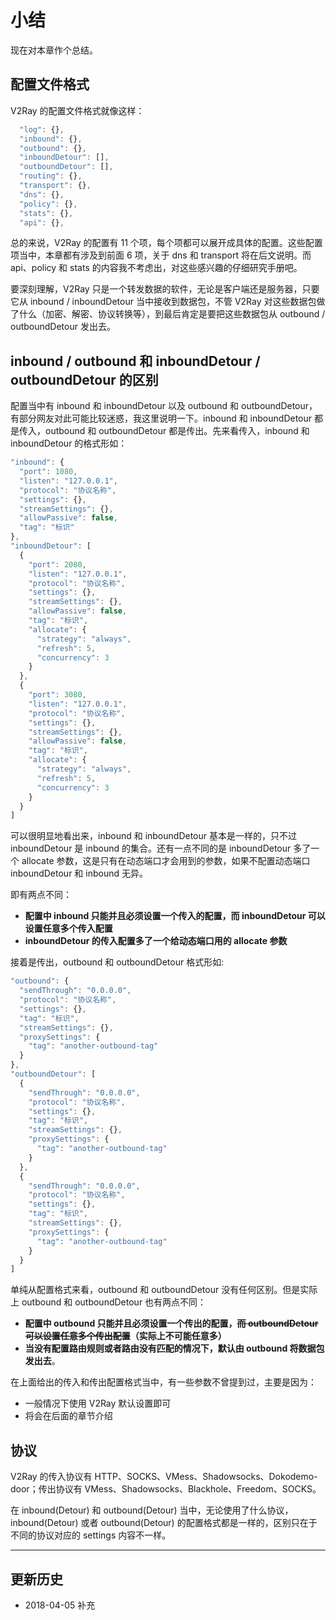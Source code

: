 # 小结

现在对本章作个总结。

## 配置文件格式

V2Ray 的配置文件格式就像这样：

```javascript
  "log": {},
  "inbound": {},
  "outbound": {},
  "inboundDetour": [],
  "outboundDetour": [],
  "routing": {},
  "transport": {},
  "dns": {},
  "policy": {},
  "stats": {},
  "api": {},
```

总的来说，V2Ray 的配置有 11 个项，每个项都可以展开成具体的配置。这些配置项当中，本章都有涉及到前面 6 项，关于 dns 和 transport 将在后文说明。而 api、policy 和 stats 的内容我不考虑出，对这些感兴趣的仔细研究手册吧。

要深刻理解，V2Ray 只是一个转发数据的软件，无论是客户端还是服务器，只要它从 inbound / inboundDetour 当中接收到数据包，不管 V2Ray 对这些数据包做了什么（加密、解密、协议转换等），到最后肯定是要把这些数据包从 outbound / outboundDetour 发出去。

## inbound / outbound 和 inboundDetour / outboundDetour 的区别

配置当中有 inbound 和 inboundDetour  以及 outbound 和 outboundDetour，有部分网友对此可能比较迷惑，我这里说明一下。inbound 和 inboundDetour 都是传入，outbound 和 outboundDetour 都是传出。先来看传入，inbound 和 inboundDetour 的格式形如：

```javascript
"inbound": {
  "port": 1080,
  "listen": "127.0.0.1",
  "protocol": "协议名称",
  "settings": {},
  "streamSettings": {},
  "allowPassive": false,
  "tag": "标识"
},
"inboundDetour": [
  {
    "port": 2080,
    "listen": "127.0.0.1",
    "protocol": "协议名称",
    "settings": {},
    "streamSettings": {},
    "allowPassive": false,
    "tag": "标识",
    "allocate": {
      "strategy": "always",
      "refresh": 5,
      "concurrency": 3
    }
  },
  {
    "port": 3080,
    "listen": "127.0.0.1",
    "protocol": "协议名称",
    "settings": {},
    "streamSettings": {},
    "allowPassive": false,
    "tag": "标识",
    "allocate": {
      "strategy": "always",
      "refresh": 5,
      "concurrency": 3
    }
  }
]
```

可以很明显地看出来，inbound 和 inboundDetour 基本是一样的，只不过 inboundDetour 是 inbound 的集合。还有一点不同的是 inboundDetour 多了一个 allocate 参数，这是只有在动态端口才会用到的参数，如果不配置动态端口 inboundDetour 和 inbound 无异。

即有两点不同：
* **配置中 inbound 只能并且必须设置一个传入的配置，而 inboundDetour 可以设置任意多个传入配置**
* **inboundDetour 的传入配置多了一个给动态端口用的 allocate 参数**

接着是传出，outbound 和 outboundDetour 格式形如:

```javascript
"outbound": {
  "sendThrough": "0.0.0.0",
  "protocol": "协议名称",
  "settings": {},
  "tag": "标识",
  "streamSettings": {},
  "proxySettings": {
    "tag": "another-outbound-tag"
  }  
},
"outboundDetour": [
  {
    "sendThrough": "0.0.0.0",
    "protocol": "协议名称",
    "settings": {},
    "tag": "标识",
    "streamSettings": {},
    "proxySettings": {
      "tag": "another-outbound-tag"
    }
  },
  {
    "sendThrough": "0.0.0.0",
    "protocol": "协议名称",
    "settings": {},
    "tag": "标识",
    "streamSettings": {},
    "proxySettings": {
      "tag": "another-outbound-tag"
    }
  }
]
```

单纯从配置格式来看，outbound 和 outboundDetour 没有任何区别。但是实际上 outbound 和 outboundDetour 也有两点不同：
* **配置中 outbound 只能并且必须设置一个传出的配置，~~而 outboundDetour 可以设置任意多个传出配置~~（实际上不可能任意多）**
* **当没有配置路由规则或者路由没有匹配的情况下，默认由 outbound 将数据包发出去**。

在上面给出的传入和传出配置格式当中，有一些参数不曾提到过，主要是因为：
* 一般情况下使用 V2Ray 默认设置即可
* 将会在后面的章节介绍

## 协议

V2Ray 的传入协议有 HTTP、SOCKS、VMess、Shadowsocks、Dokodemo-door；传出协议有 VMess、Shadowsocks、Blackhole、Freedom、SOCKS。

在 inbound(Detour) 和 outbound(Detour) 当中，无论使用了什么协议，inbound(Detour) 或者 outbound(Detour) 的配置格式都是一样的，区别只在于不同的协议对应的 settings 内容不一样。

-----
## 更新历史

- 2018-04-05 补充
